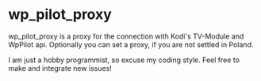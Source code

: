 # wp_pilot_proxy 

wp_pilot_proxy is a proxy for the connection with Kodi's TV-Module and WpPilot api. Optionally you can set a proxy, if you are not settled in Poland.

I am just a hobby programmist, so excuse my coding style. Feel free to make and integrate new issues!
